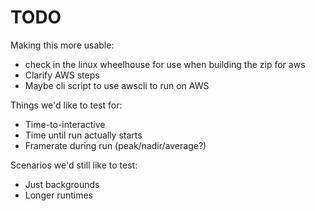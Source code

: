 # TODO

Making this more usable:

 - check in the linux wheelhouse for use when building the zip for aws
 - Clarify AWS steps
 - Maybe cli script to use awscli to run on AWS

Things we'd like to test for:

- Time-to-interactive
- Time until run actually starts
- Framerate during run (peak/nadir/average?)

Scenarios we'd still like to test:

- Just backgrounds
- Longer runtimes

